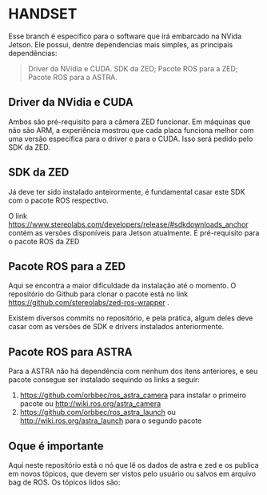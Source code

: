 # HANDSET

Esse branch é especifico para o software que irá embarcado na NVida Jetson. Ele possui, dentre dependencias mais simples, as principais dependências:

> Driver da NVidia e CUDA.
> SDK da ZED;
> Pacote ROS para a ZED;
> Pacote ROS para a ASTRA.

## Driver da NVidia e CUDA

Ambos são pré-requisito para a câmera ZED funcionar. Em máquinas que não são ARM, a experiência mostrou que cada placa funciona melhor com uma versão específica para o driver e para o CUDA. Isso será pedido pelo SDK da ZED.

## SDK da ZED

Já deve ter sido instalado anteirormente, é fundamental casar este SDK com o pacote ROS respectivo.

O link https://www.stereolabs.com/developers/release/#sdkdownloads_anchor contém as versões disponíveis para Jetson atualmente. É pré-requisito para o pacote ROS da ZED

## Pacote ROS para a ZED

Aqui se encontra a maior dificuldade da instalação até o momento. O repositório do Github para clonar o pacote está no link https://github.com/stereolabs/zed-ros-wrapper .

Existem diversos commits no repositório, e pela prática, algum deles deve casar com as versões de SDK e drivers instalados anteriormente.

## Pacote ROS para ASTRA

Para a ASTRA não há dependência com nenhum dos itens anteriores, e seu pacote consegue ser instalado sequindo os links a seguir:

1. https://github.com/orbbec/ros_astra_camera para instalar o primeiro pacote ou http://wiki.ros.org/astra_camera
2. https://github.com/orbbec/ros_astra_launch ou http://wiki.ros.org/astra_launch para o segundo pacote

## Oque é importante

Aqui neste repositório está o nó que lê os dados de astra e zed e os publica em novos tópicos, que devem ser vistos pelo usuário ou salvos em arquivo bag de ROS. Os tópicos lidos são:



